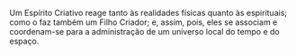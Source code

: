 ﻿Um Espírito Criativo reage tanto às realidades físicas quanto às espirituais; como o faz também um Filho Criador; e, assim, pois, eles se associam e coordenam-se para a administração de um universo local do tempo e do espaço.